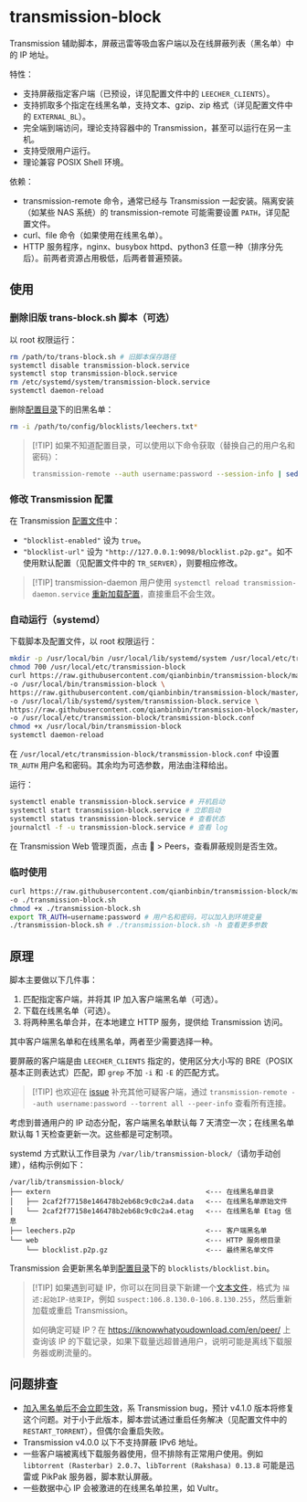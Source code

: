 # transmission-block

Transmission 辅助脚本，屏蔽迅雷等吸血客户端以及在线屏蔽列表（黑名单）中的 IP 地址。

特性：

* 支持屏蔽指定客户端（已预设，详见配置文件中的 `LEECHER_CLIENTS`）。
* 支持抓取多个指定在线黑名单，支持文本、gzip、zip 格式（详见配置文件中的 `EXTERNAL_BL`）。
* 完全端到端访问，理论支持容器中的 Transmission，甚至可以运行在另一主机。
* 支持受限用户运行。
* 理论兼容 POSIX Shell 环境。

依赖：

* transmission-remote 命令，通常已经与 Transmission 一起安装。隔离安装（如某些
  NAS 系统）的 transmission-remote 可能需要设置 `PATH`，详见配置文件。
* curl、file 命令（如果使用在线黑名单）。
* HTTP 服务程序，nginx、busybox httpd、python3 任意一种（排序分先后）。前两者资源占用极低，后两者普遍预装。

## 使用

### 删除旧版 trans-block.sh 脚本（可选）

以 root 权限运行：

```sh
rm /path/to/trans-block.sh # 旧脚本保存路径
systemctl disable transmission-block.service
systemctl stop transmission-block.service
rm /etc/systemd/system/transmission-block.service
systemctl daemon-reload
```

删除[配置目录](https://github.com/transmission/transmission/blob/main/docs/Configuration-Files.md)下的旧黑名单：

```sh
rm -i /path/to/config/blocklists/leechers.txt*
```

> \[!TIP]
> 如果不知道配置目录，可以使用以下命令获取（替换自己的用户名和密码）：
>
> ```sh
> transmission-remote --auth username:password --session-info | sed -n -E 's/.*Configuration directory: (.*)/\1/p'
> ```

### 修改 Transmission 配置

在 Transmission [配置文件](https://github.com/transmission/transmission/blob/main/docs/Editing-Configuration-Files.md)中：

* `"blocklist-enabled"` 设为 `true`。
* `"blocklist-url"` 设为 `"http://127.0.0.1:9098/blocklist.p2p.gz"`。如不使用默认配置（见配置文件中的
  `TR_SERVER`），则要相应修改。

> \[!TIP]
> transmission-daemon 用户使用 `systemctl reload transmission-daemon.service`
> [重新加载配置](https://github.com/transmission/transmission/blob/main/docs/Editing-Configuration-Files.md#reload-settings)，直接重启不会生效。

### 自动运行（systemd）

下载脚本及配置文件，以 root 权限运行：

```sh
mkdir -p /usr/local/bin /usr/local/lib/systemd/system /usr/local/etc/transmission-block
chmod 700 /usr/local/etc/transmission-block
curl https://raw.githubusercontent.com/qianbinbin/transmission-block/master/transmission-block.sh \
-o /usr/local/bin/transmission-block \
https://raw.githubusercontent.com/qianbinbin/transmission-block/master/transmission-block.service \
-o /usr/local/lib/systemd/system/transmission-block.service \
https://raw.githubusercontent.com/qianbinbin/transmission-block/master/transmission-block.conf \
-o /usr/local/etc/transmission-block/transmission-block.conf
chmod +x /usr/local/bin/transmission-block
systemctl daemon-reload
```

在 `/usr/local/etc/transmission-block/transmission-block.conf` 中设置 `TR_AUTH` 用户名和密码。其余均为可选参数，用法由注释给出。

运行：

```sh
systemctl enable transmission-block.service # 开机启动
systemctl start transmission-block.service # 立即启动
systemctl status transmission-block.service # 查看状态
journalctl -f -u transmission-block.service # 查看 log
```

在 Transmission Web 管理页面，点击 🔧 > Peers，查看屏蔽规则是否生效。

### 临时使用

```sh
curl https://raw.githubusercontent.com/qianbinbin/transmission-block/master/transmission-block.sh \
-o ./transmission-block.sh
chmod +x ./transmission-block.sh
export TR_AUTH=username:password # 用户名和密码，可以加入到环境变量
./transmission-block.sh # ./transmission-block.sh -h 查看更多参数
```

## 原理

脚本主要做以下几件事：

1. 匹配指定客户端，并将其 IP 加入客户端黑名单（可选）。
2. 下载在线黑名单（可选）。
3. 将两种黑名单合并，在本地建立 HTTP 服务，提供给 Transmission 访问。

其中客户端黑名单和在线黑名单，两者至少需要选择一种。

要屏蔽的客户端是由 `LEECHER_CLIENTS` 指定的，使用区分大小写的 BRE（POSIX 基本正则表达式）匹配，即
`grep` 不加  `-i` 和 `-E` 的匹配方式。

> \[!TIP]
> 也欢迎在 [issue](https://github.com/qianbinbin/transmission-block/issues/9) 补充其他可疑客户端，通过
> `transmission-remote --auth username:password --torrent all --peer-info` 查看所有连接。

考虑到普通用户的 IP 动态分配，客户端黑名单默认每 7 天清空一次；在线黑名单默认每 1 天检查更新一次。这些都是可定制项。

systemd 方式默认工作目录为 `/var/lib/transmission-block/`（请勿手动创建），结构示例如下：

```
/var/lib/transmission-block/
├── extern                                      <--- 在线黑名单目录
│   ├── 2caf2f77158e146478b2eb68c9c0c2a4.data   <--- 在线黑名单原始文件
│   └── 2caf2f77158e146478b2eb68c9c0c2a4.etag   <--- 在线黑名单 Etag 信息
├── leechers.p2p                                <--- 客户端黑名单
└── web                                         <--- HTTP 服务根目录
    └── blocklist.p2p.gz                        <--- 最终黑名单文件
```

Transmission 会更新黑名单到[配置目录](https://github.com/transmission/transmission/blob/main/docs/Configuration-Files.md)下的
`blocklists/blocklist.bin`。

> \[!TIP]
> 如果遇到可疑 IP，你可以在同目录下新建一个[文本文件](https://en.wikipedia.org/wiki/PeerGuardian#P2P_plaintext_format)，格式为
> `描述:起始IP-结束IP`，例如 `suspect:106.8.130.0-106.8.130.255`，然后重新加载或重启 Transmission。
>
> 如何确定可疑 IP？在 <https://iknowwhatyoudownload.com/en/peer/> 上查询该 IP 的下载记录，如果下载量远超普通用户，说明可能是离线下载服务器或刷流量的。

## 问题排查

* [加入黑名单后不会立即生效](https://github.com/transmission/transmission/issues/732)，系
  Transmission bug，预计 v4.1.0 版本将修复这个问题。对于小于此版本，脚本尝试通过重启任务解决（见配置文件中的 `RESTART_TORRENT`），但偶尔会重启失败。
* Transmission v4.0.0 以下不支持屏蔽 IPv6 地址。
* 一些客户端被离线下载服务器使用，但不排除有正常用户使用。例如
  `libtorrent (Rasterbar) 2.0.7`、`libTorrent (Rakshasa) 0.13.8` 可能是迅雷或 PikPak 服务器，脚本默认屏蔽。
* 一些数据中心 IP 会被激进的在线黑名单拉黑，如 Vultr。
